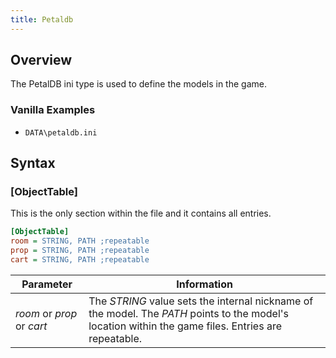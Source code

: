 ```yaml
---
title: Petaldb
---
```


## Overview

The PetalDB ini type is used to define the models in the game.

### Vanilla Examples

- `DATA\petaldb.ini`

## Syntax

### [ObjectTable]

This is the only section within the file and it contains all entries.

```ini
[ObjectTable]
room = STRING, PATH ;repeatable
prop = STRING, PATH ;repeatable
cart = STRING, PATH ;repeatable
```

| Parameter                  | Information                                                                                                                                          |
| -------------------------- | ---------------------------------------------------------------------------------------------------------------------------------------------------- |
| _room_ or _prop_ or _cart_ | The _STRING_ value sets the internal nickname of the model. The _PATH_ points to the model's location within the game files. Entries are repeatable. |

